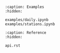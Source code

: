 ```{include} ../README.md

```

```{toctree}
:caption: Examples
:hidden:

examples/daily.ipynb
examples/stations.ipynb
```

```{toctree}
:caption: Reference
:hidden:

api.rst
```
